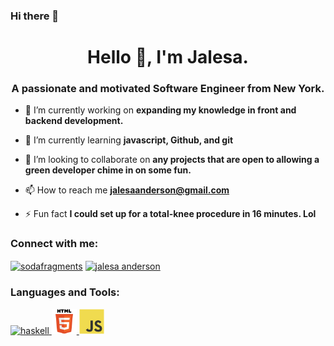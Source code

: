 ### Hi there 👋

<!--
**sodafragments/sodafragments** is a ✨ _special_ ✨ repository because its `README.md` (this file) appears on your GitHub profile.

Here are some ideas to get you started:

- 🔭 I’m currently working on ...
- 🌱 I’m currently learning ...
- 👯 I’m looking to collaborate on ...
- 🤔 I’m looking for help with ...
- 💬 Ask me about ...
- 📫 How to reach me: ...
- 😄 Pronouns: ...
- ⚡ Fun fact: ...
-->

<h1 align="center">Hello 👋, I'm Jalesa.</h1>
<h3 align="center">A passionate and motivated Software Engineer from New York.</h3>

- 🔭 I’m currently working on **expanding my knowledge in front and backend development.**

- 🌱 I’m currently learning **javascript, Github, and git**

- 👯 I’m looking to collaborate on **any projects that are open to allowing a green developer chime in on some fun.**

- 📫 How to reach me **jalesaanderson@gmail.com**

- ⚡ Fun fact **I could set up for a total-knee procedure in 16 minutes. Lol**

<h3 align="left">Connect with me:</h3>
<p align="left">
<a href="https://twitter.com/sodafragments" target="blank"><img align="center" src="https://raw.githubusercontent.com/rahuldkjain/github-profile-readme-generator/master/src/images/icons/Social/twitter.svg" alt="sodafragments" height="30" width="40" /></a>
<a href="https://linkedin.com/in/jalesa anderson" target="blank"><img align="center" src="https://raw.githubusercontent.com/rahuldkjain/github-profile-readme-generator/master/src/images/icons/Social/linked-in-alt.svg" alt="jalesa anderson" height="30" width="40" /></a>
</p>

<h3 align="left">Languages and Tools:</h3>
<p align="left"> <a href="https://www.haskell.org/" target="_blank" rel="noreferrer"> <img src="https://upload.wikimedia.org/wikipedia/commons/1/1c/Haskell-Logo.svg" alt="haskell" width="40" height="40"/> </a> <a href="https://www.w3.org/html/" target="_blank" rel="noreferrer"> <img src="https://raw.githubusercontent.com/devicons/devicon/master/icons/html5/html5-original-wordmark.svg" alt="html5" width="40" height="40"/> </a> <a href="https://developer.mozilla.org/en-US/docs/Web/JavaScript" target="_blank" rel="noreferrer"> <img src="https://raw.githubusercontent.com/devicons/devicon/master/icons/javascript/javascript-original.svg" alt="javascript" width="40" height="40"/> </a> </p>
